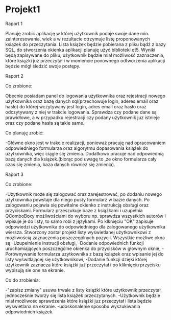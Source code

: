 # Projekt1
Raport 1

Planuję zrobić aplikację w której użytkownik podaje swoje dane min. zainteresowania, wiek a w rezultacie otrzymuje listę proponowanych książek do przeczytania. Lista książek będzie pobierana z pliku bądź z bazy SQL, do stworzenia okienka aplikacji planuję użyć biblioteki qt5. Wyniki będą zapisywane do pliku, użytkownik będzie miał możliwość zaznaczenia, które książki już przeczytał i w momencie ponownego odtworzenia aplikacji będzie mógł śledzić swoje postępy. 

Raport 2 

Co zrobione:


Obecnie posiadam panel do logowania użytkownika oraz rejestracji nowego użytkownika oraz bazę danych sql(przechowuje login, aderes email oraz hasło) do której wczytywany jest login, adres email oraz hasło oraz odczytywany z niej w trakcie logowania. Sprawdza czy podane dane są prawidłowe, a w przypadku rejestracji czy podany użytkownik juz istnieje oraz czy podane hasła są takie same.

Co planuję zrobić:


-Główne okno jest w trakcie realizacji, ponieważ pracuję nad opracowaniem odpowiedniego formularza oraz algorytmu dopasowania książek do użytkownika, więc ciągle się zmienia. Dodatkowo pracuje nad odpowiednią bazą danych dla książek.(biorąc pod uwagę to ,że okno formularza cały czas się zmienia, baza danych również się zmienia).

Raport 3

Co zrobione:

-Użytkownik może się zalogować oraz zarejestrować, po dodaniu nowego użytkownika powstaje dla niego pusty formularz w bazie danych. Po zalogowaniu pojawia się powitalne okienko z instrukcją obsługi oraz przyciskami. Formularz przeszukuje baze z książkami i uzupełnia QComboBoxy możliwościami do wyboru np. sprawdza wszystkich autorów i wpisuje je do listy, to samo robi z językami. Po klknięciu "OK" zapisuje odpowiedzi użytkownika do odpowiedniego dla zalogowanego użytkownika wiersza. Stworzony został projekt listy wyświetlanej użytkownikowi z możliwością zaznaczenia poszczególnych pozycji. Wszystkie możliwe okna są 
-Uzupełnienie instrucji obsługi,
-Dodanie odpowiednich funkcji uruchamiających poszczególne okienka do przycisków w głównym oknie,
-Porównywanie formularza uzytkownika z bazą książek oraz wpisanie jej do listy wyświtlającej się użytkownikowi, 
-Dodanie funkcji dzięki której użytkownik zaznacza które książki już przeczytał i po kliknięciu przycisku wypisują sie one na ekranie.

Co do zrobienia:

-"zapisz zmiany" usuwa trwale z listy książki które użytkownik przeczytał, jednocześnie tworzy się lista książek przeczytanych.
-Użytkownik będzie miał możliwośc sprawdzenia które książki juz przeczytał i lista będzie wyświetlana na ekranie.
-udoskonalenie sposobu wyszukiwania odpowiednich książek.



